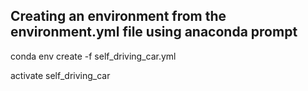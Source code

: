 ## Creating an environment from the environment.yml file using anaconda prompt
conda env create -f self_driving_car.yml

activate self_driving_car
